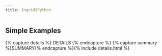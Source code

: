 ```yaml
---
title: Ingrid2Python
---
```


## Simple Examples

{% capture details %}
DETAILS
{% endcapture %}
{% capture summary %}SUMMARY{% endcapture %}{% include details.html %}

